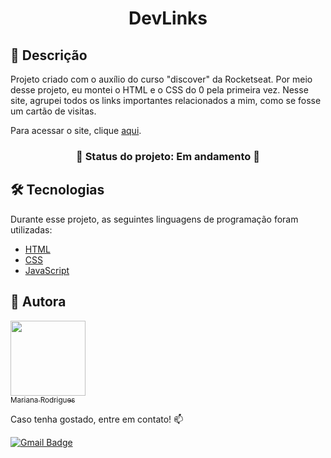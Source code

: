 <h1 align= "center"> DevLinks </h1>

## 📝 Descrição

<p>
Projeto criado com o auxílio do curso "discover" da Rocketseat. Por meio desse projeto, eu montei o HTML e o CSS do 0 pela primeira vez. Nesse site, agrupei todos os links importantes relacionados a mim, como se fosse um cartão de visitas.

Para acessar o site, clique [aqui](https://dev-links-dun-ten.vercel.app).

<h3 align="center"> 
	🌠 Status do projeto: Em andamento 🌠
</h3>

## 🛠️ Tecnologias

Durante esse projeto, as seguintes linguagens de programação foram utilizadas:

- [HTML](https://developer.mozilla.org/pt-BR/docs/Web/HTML)
- [CSS](https://developer.mozilla.org/pt-BR/docs/Web/CSS)
- [JavaScript](https://developer.mozilla.org/pt-BR/docs/Web/JavaScript)

## 🧋 Autora

[<img loading="lazy" src="https://github.com/mariprogramming/Jogo-do-Numero-Secreto/assets/159939428/12f819e8-d6fd-4282-b81e-10a4ce634dd5" width=120><br><sub>Mariana Rodrigues</sub>](https://github.com/mariprogramming)

Caso tenha gostado, entre em contato! 📫

[![Gmail Badge](https://img.shields.io/badge/-mari3008rodrigues@gmail.com-c14438?style=flat-square&logo=Gmail&logoColor=white&link=mailto:mari3008rodrigue1@gmail.com)](mailto:mari3008rodrigues.com)
